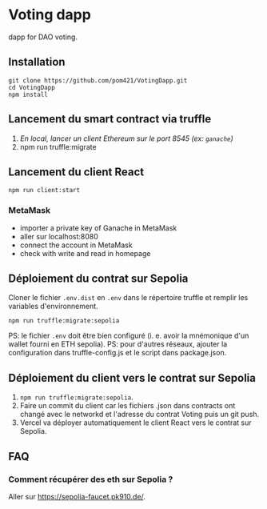 # Voting dapp

dapp for DAO voting.

## Installation

```shell
git clone https://github.com/pom421/VotingDapp.git
cd VotingDapp
npm install
```

## Lancement du smart contract via truffle

1. *En local, lancer un client Ethereum sur le port 8545 (ex: `ganache`)*
1. npm run truffle:migrate

## Lancement du client React

```shell
npm run client:start
```
### MetaMask

- importer a private key of Ganache in MetaMask 
- aller sur localhost:8080
- connect the account in MetaMask
- check with write and read in homepage

## Déploiement du contrat sur Sepolia

Cloner le fichier `.env.dist` en `.env` dans le répertoire truffle et remplir les variables d'environnement.

```shell
npm run truffle:migrate:sepolia
```

PS: le fichier `.env` doit être bien configuré (i. e. avoir la mnémonique d'un wallet fourni en ETH sepolia).
PS: pour d'autres réseaux, ajouter la configuration dans truffle-config.js et le script dans package.json.

## Déploiement du client vers le contrat sur Sepolia

1. `npm run truffle:migrate:sepolia`.
1. Faire un commit du client car les fichiers .json dans contracts ont changé avec le networkd et l'adresse du contrat Voting puis un git push.
1. Vercel va déployer automatiquement le client React vers le contrat sur Sepolia.

## FAQ

### Comment récupérer des eth sur Sepolia ? 

Aller sur https://sepolia-faucet.pk910.de/.
